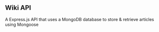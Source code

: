 ## Wiki API
A Express.js API that uses a MongoDB database to store & retrieve articles using Mongoose
